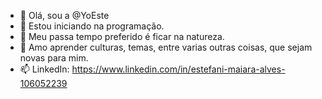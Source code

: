 - 👋 Olá, sou a @YoEste
- 👀 Estou iniciando na programação.
- 🌱 Meu passa tempo preferido é ficar na natureza.
- 💞️ Amo aprender culturas, temas, entre varias outras coisas, que sejam novas para mim.
- 📫 LinkedIn: https://www.linkedin.com/in/estefani-maiara-alves-106052239

<!---
YoEste/YoEste is a ✨ special ✨ repository because its `README.md` (this file) appears on your GitHub profile.
You can click the Preview link to take a look at your changes.
--->
